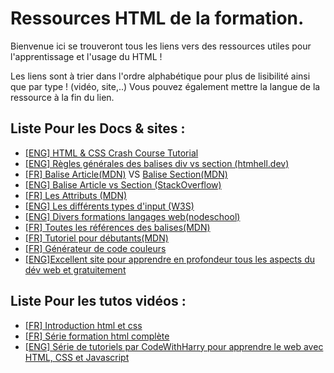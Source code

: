 # Ressources HTML de la formation.  
  
Bienvenue ici se trouveront tous les liens vers des ressources utiles pour l'apprentissage et l'usage du HTML !  
  
Les liens sont à trier dans l'ordre alphabétique pour plus de lisibilité ainsi que par type ! (vidéo, site,..)
Vous pouvez également mettre la langue de la ressource à la fin du lien.
  
## Liste Pour les Docs & sites :
* [[ENG] HTML & CSS Crash Course Tutorial](https://www.youtube.com/watch?v=hu-q2zYwEYs)
* [[ENG] Règles générales des balises div vs section (htmhell.dev)](https://www.htmhell.dev/10-section-is-no-replacement-for-div/)
* [[FR] Balise Article(MDN)](https://developer.mozilla.org/fr/docs/Web/HTML/Element/article) VS [Balise Section(MDN)](https://developer.mozilla.org/fr/docs/Web/HTML/Element/section)
* [[ENG] Balise Article vs Section (StackOverflow)](https://stackoverflow.com/questions/7549561/section-vs-article-html5#:~:text=Sections%20DONT%20have%20to%20be,whole%20document%20is%20one%20article.)
* [[FR] Les Attributs (MDN)](https://developer.mozilla.org/fr/docs/Web/HTML/Attributes)
* [[ENG] Les différents types d'input (W3S)](https://www.w3schools.com/html/html_form_input_types.asp)
* [[ENG] Divers formations langages web(nodeschool)](https://nodeschool.io/)
* [[FR] Toutes les références des balises(MDN)](https://developer.mozilla.org/fr/docs/Web/HTML/Reference)
* [[FR] Tutoriel pour débutants(MDN)](https://developer.mozilla.org/fr/docs/Web/HTML#beginners_tutorials)
* [[FR] Générateur de code couleurs](https://htmlcolorcodes.com/fr/ressources/meilleurs-generateurs-de-palette-de-couleur/)
* [[ENG]Excellent site pour apprendre en profondeur tous les aspects du dév web et gratuitement](https://www.freecodecamp.org/)
  
## Liste Pour les tutos vidéos :   

* [[FR] Introduction html et css](https://youtu.be/hu-q2zYwEYs)
* [[FR] Série formation html complète](https://ronan-hello.fr/series/html)
* [[ENG] Série de tutoriels par CodeWithHarry pour apprendre le web avec HTML, CSS et Javascript](https://www.youtube.com/playlist?list=PLu0W_9lII9agiCUZYRsvtGTXdxkzPyItg)
